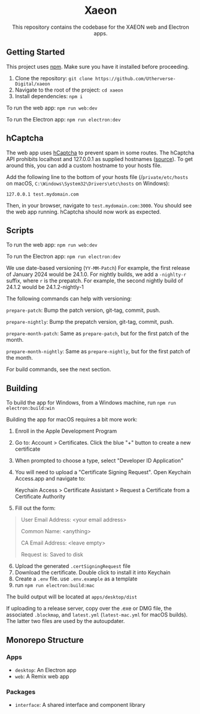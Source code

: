 <h1 align="center"> Xaeon</h1>
<p align="center">This repository contains the codebase for the XAEON web and Electron apps.</p>

## Getting Started

This project uses [npm](https://nodejs.org/en). Make sure you have it installed before proceeding.

1. Clone the repository: `git clone https://github.com/Utherverse-Digital/xaeon`
2. Navigate to the root of the project: `cd xaeon`
3. Install dependencies: `npm i`

To run the web app: `npm run web:dev`

To run the Electron app: `npm run electron:dev`

## hCaptcha

The web app uses [hCaptcha](https://www.hcaptcha.com) to prevent spam in some routes. The hCaptcha API prohibits localhost and 127.0.0.1 as supplied hostnames ([source](https://docs.hcaptcha.com/#local-development)). To get around this, you can add a custom hostname to your hosts file.

Add the following line to the bottom of your hosts file (/`private/etc/hosts` on macOS, `C:\Windows\System32\Drivers\etc\hosts` on Windows):

```
127.0.0.1 test.mydomain.com
```

Then, in your browser, navigate to `test.mydomain.com:3000`. You should see the web app running. hCaptcha should now work as expected.

## Scripts

To run the web app: `npm run web:dev`

To run the Electron app: `npm run electron:dev`

We use date-based versioning (`YY-MM-Patch`) For example, the first release of January 2024 would be 24.1.0. For nightly builds, we add a `-nighlty-r` suffix, where `r` is the prepatch. For example, the second nightly build of 24.1.2 would be 24.1.2-nightly-1

The following commands can help with versioning:

`prepare-patch`: Bump the patch version, git-tag, commit, push.

`prepare-nightly`: Bump the prepatch version, git-tag, commit, push.

`prepare-month-patch`: Same as `prepare-patch`, but for the first patch of the month.

`prepare-month-nightly`: Same as `prepare-nightly`, but for the first patch of the month.

For build commands, see the next section.

## Building

To build the app for Windows, from a Windows machine, run `npm run electron:build:win`

Building the app for macOS requires a bit more work:

1. Enroll in the Apple Development Program
2. Go to: Account > Certificates. Click the blue "+" button to create a new certificate
3. When prompted to choose a type, select "Developer ID Application"
4. You will need to upload a "Certificate Signing Request". Open Keychain Access.app and navigate to:

   Keychain Access > Certificate Assistant > Request a Certificate from a Certificate Authority

5. Fill out the form:

> User Email Address: \<your email address>
>
> Common Name: \<anything>
>
> CA Email Address: \<leave empty>
>
> Request is: Saved to disk

6. Upload the generated `.certSigningRequest` file
7. Download the certificate. Double click to install it into Keychain
8. Create a `.env` file. use `.env.example` as a template
9. run `npm run electron:build:mac`

The build output will be located at `apps/desktop/dist`

If uploading to a release server, copy over the .exe or DMG file, the associated `.blockmap`, and `latest.yml` (`latest-mac.yml` for macOS builds). The latter two files are used by the autoupdater.

## Monorepo Structure

### Apps

- `desktop`: An Electron app
- `web`: A Remix web app

### Packages

- `interface`: A shared interface and component library
